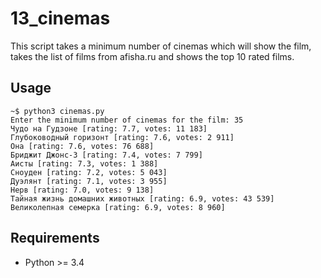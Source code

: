 13_cinemas
==========

This script takes a minimum number of cinemas which will show the film,
takes the list of films from afisha.ru and shows the top 10 rated films.

Usage
-----

```
~$ python3 cinemas.py 
Enter the minimum number of cinemas for the film: 35
Чудо на Гудзоне [rating: 7.7, votes: 11 183]
Глубоководный горизонт [rating: 7.6, votes: 2 911]
Она [rating: 7.6, votes: 76 688]
Бриджит Джонс-3 [rating: 7.4, votes: 7 799]
Аисты [rating: 7.3, votes: 1 388]
Сноуден [rating: 7.2, votes: 5 043]
Дуэлянт [rating: 7.1, votes: 3 955]
Нерв [rating: 7.0, votes: 9 138]
Тайная жизнь домашних животных [rating: 6.9, votes: 43 539]
Великолепная семерка [rating: 6.9, votes: 8 960]
```

Requirements
------------

- Python >= 3.4
